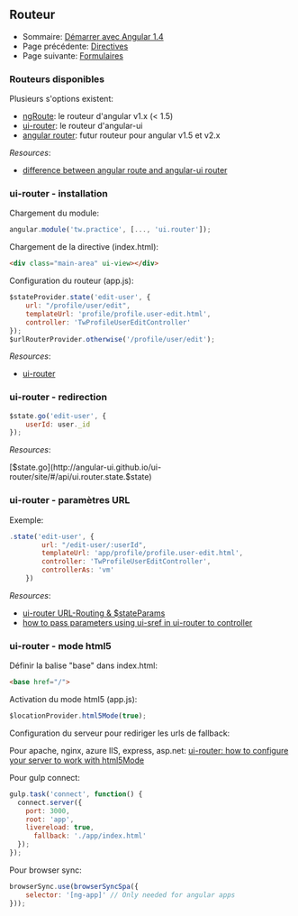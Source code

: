 ## Routeur

* Sommaire: [Démarrer avec Angular 1.4](01.00.angular-bases.documentation-fr.md)
* Page précédente: [Directives](01.08.directives-fr.md)
* Page suivante: [Formulaires](01.10.forms-fr.md)

### Routeurs disponibles

Plusieurs s'options existent:

* [ngRoute](https://code.angularjs.org/1.4.7/docs/api/ngRoute): le routeur d'angular v1.x (< 1.5)
* [ui-router](https://github.com/angular-ui/ui-router): le routeur d'angular-ui
* [angular router](https://github.com/angular/router): futur routeur pour angular v1.5 et v2.x

*Resources*: 

* [difference between angular route and angular-ui router](http://stackoverflow.com/questions/21023763/difference-between-angular-route-and-angular-ui-router)

### ui-router - installation

Chargement du module:
``` js
angular.module('tw.practice', [..., 'ui.router']);
``` 
Chargement de la directive (index.html):
``` html
<div class="main-area" ui-view></div>
```
Configuration du routeur (app.js):
``` js
$stateProvider.state('edit-user', {
    url: "/profile/user/edit",
    templateUrl: 'profile/profile.user-edit.html',
    controller: 'TwProfileUserEditController'
});
$urlRouterProvider.otherwise('/profile/user/edit');
``` 
*Resources*: 

* [ui-router](https://github.com/angular-ui/ui-router)

### ui-router - redirection
``` js
$state.go('edit-user', {
    userId: user._id
});
``` 

*Resources*: 

[$state.go](http://angular-ui.github.io/ui-router/site/#/api/ui.router.state.$state)

### ui-router - paramètres URL

Exemple:
``` js
.state('edit-user', {
        url: "/edit-user/:userId",
        templateUrl: 'app/profile/profile.user-edit.html',
        controller: 'TwProfileUserEditController',
        controllerAs: 'vm'
    })
```
*Resources*: 

* [ui-router URL-Routing &amp; $stateParams](https://github.com/angular-ui/ui-router/wiki/URL-Routing)
* [how to pass parameters using ui-sref in ui-router to controller](http://stackoverflow.com/questions/25647454/how-to-pass-parameters-using-ui-sref-in-ui-router-to-controller)

### ui-router - mode html5

Définir la balise "base" dans index.html:
``` html
<base href="/">
```

Activation du mode html5 (app.js):
``` js
$locationProvider.html5Mode(true);
```

Configuration du serveur pour rediriger les urls de fallback:

Pour apache, nginx, azure IIS, express, asp.net: [ui-router: how to configure your server to work with html5Mode](https://github.com/angular-ui/ui-router/wiki/Frequently-Asked-Questions#how-to-configure-your-server-to-work-with-html5mode)

Pour gulp connect:

``` js
gulp.task('connect', function() {
  connect.server({
    port: 3000,
    root: 'app',
    livereload: true,
      fallback: './app/index.html'
  });
});
``` 

Pour browser sync:

``` js
browserSync.use(browserSyncSpa({
    selector: '[ng-app]' // Only needed for angular apps
}));
``` 